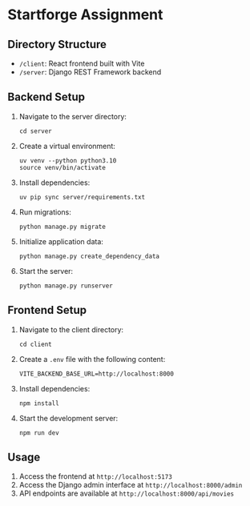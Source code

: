 # Startforge Assignment

## Directory Structure

- `/client`: React frontend built with Vite
- `/server`: Django REST Framework backend

## Backend Setup

1. Navigate to the server directory:
   ```
   cd server
   ```

2. Create a virtual environment:
   ```
   uv venv --python python3.10
   source venv/bin/activate
   ```

3. Install dependencies:
   ```
   uv pip sync server/requirements.txt
   ```

4. Run migrations:
   ```
   python manage.py migrate
   ```

5. Initialize application data:
   ```
   python manage.py create_dependency_data
   ```

6. Start the server:
   ```
   python manage.py runserver
   ```

## Frontend Setup

1. Navigate to the client directory:
   ```
   cd client
   ```

2. Create a `.env` file with the following content:
   ```
   VITE_BACKEND_BASE_URL=http://localhost:8000
   ```

3. Install dependencies:
   ```
   npm install
   ```

4. Start the development server:
   ```
   npm run dev
   ```

## Usage

1. Access the frontend at `http://localhost:5173`
2. Access the Django admin interface at `http://localhost:8000/admin`
3. API endpoints are available at `http://localhost:8000/api/movies`

